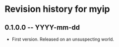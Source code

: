 # Revision history for myip

## 0.1.0.0 -- YYYY-mm-dd

* First version. Released on an unsuspecting world.
